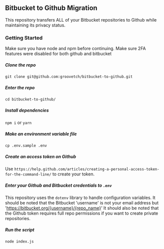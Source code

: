 ## Bitbucket to Github Migration
This repository transfers ALL of your Bitbucket repositories to Github while maintaining its privacy status.
### Getting Started
Make sure you have node and npm before continuing. Make sure 2FA features were disabled for both github and bitbucket
##### Clone the repo
`git clone git@github.com:groovetch/bitbucket-to-github.git`
##### Enter the repo
`cd bitbucket-to-github/`
##### Install dependencies
`npm i` or `yarn`
##### Make an environment variable file
`cp .env.sample .env`
##### Create an access token on Github
Use `https://help.github.com/articles/creating-a-personal-access-token-for-the-command-line/` to create your token.
##### Enter your Github and Bitbucket credentials to `.env`
This repository uses the `dotenv` library to handle configuration variables. 
It should be noted that the Bitbucket 'username' is not your email address but 'https://bitbucket.org/{username}/{repo_name}'
It should also be noted that the Github token requires full repo permissions if you want to create private repositories.
##### Run the script
`node index.js`

